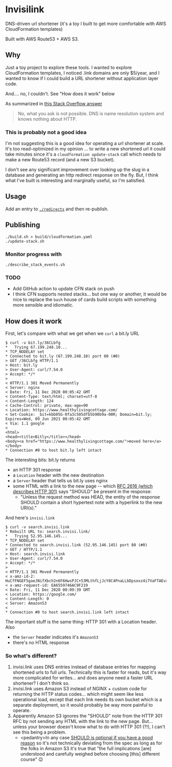# Invisilink

DNS-driven url shortener (it's a toy I built to get more comfortable with
AWS CloudFormation templates) 

Built with AWS Route53 + AWS S3.

## Why

Just a toy project to explore these tools. I wanted to explore CloudFormation
templates, I noticed .link domains are only $5/year, and I wanted to know if I
could build a URL shortener without application layer code.

And.... no, I couldn't. See "How does it work" below

As summarized in [this Stack Overflow answer](https://stackoverflow.com/a/9444094/3012550)

> No, what you ask is not possible. DNS is name resolution system and knows nothing about HTTP.

### This is probably not a good idea

I'm not suggesting this is a good idea for operating a url shortener at scale.
It's too read-optimized in my opinion ... to write a new shortened url it could
take minutes since it's a `cloudformation update-stack` call which needs to make
a new Route53 record (and a new S3 bucket). 

I don't see any significant improvement over looking up the slug in a database
and generating an http redirect response on the fly. But, I think what I've
built is interesting and marginally useful, so I'm satisfied. 

## Usage

Add an entry to [`./redirects`](./redirects) and then re-publish.

## Publishing

    ./build.sh > build/cloudformation.yaml
    ./update-stack.sh

### Monitor progress with

    ./describe_stack_events.sh

### TODO
 - Add GitHub action to update CFN stack on push
 - I think CFN supports nested stacks... but one way or another, it would be
   nice to replace the `bash` house of cards build scripts with something more
   sensible and idiomatic. 

## How does it work

First, let's compare with what we get when we `curl` a bit.ly URL

```
$ curl -v bit.ly/36CLbfg
*   Trying 67.199.248.10...
* TCP_NODELAY set
* Connected to bit.ly (67.199.248.10) port 80 (#0)
> GET /36CLbfg HTTP/1.1
> Host: bit.ly
> User-Agent: curl/7.54.0
> Accept: */*
>
< HTTP/1.1 301 Moved Permanently
< Server: nginx
< Date: Fri, 11 Dec 2020 00:05:42 GMT
< Content-Type: text/html; charset=utf-8
< Content-Length: 124
< Cache-Control: private, max-age=90
< Location: https://www.healthylivingcottage.com/
< Set-Cookie: _bit=kbb05G-0fa3c505dfb5b90b9a-00R; Domain=bit.ly; Expires=Wed, 09 Jun 2021 00:05:42 GMT
< Via: 1.1 google
<
<html>
<head><title>Bitly</title></head>
<body><a href="https://www.healthylivingcottage.com/">moved here</a></body>
* Connection #0 to host bit.ly left intact
```

The interesting bits: bit.ly returns
  - an HTTP 301 response
  - a `Location` header with the new destination
  - a `Server` header that tells us bit.ly uses nginx
  - some HTML with a link to the new page -- which [RFC 2616 (which describes
    HTTP 301)](https://tools.ietf.org/html/rfc2616#page-62) says "SHOULD" be
    present in the response:
     - "Unless the request method was HEAD, the entity of the
       response SHOULD contain a short hypertext note with a hyperlink to
       the new URI(s)."

And here's `invisi.link`

```
$ curl -v search.invisi.link
* Rebuilt URL to: search.invisi.link/
*   Trying 52.95.146.145...
* TCP_NODELAY set
* Connected to search.invisi.link (52.95.146.145) port 80 (#0)
> GET / HTTP/1.1
> Host: search.invisi.link
> User-Agent: curl/7.54.0
> Accept: */*
> 
< HTTP/1.1 301 Moved Permanently
< x-amz-id-2: HuCfFNGEF5gaeJNifXbch2n6F6HwsPJC+53MLthfLjJcY8C4PnaLLbDpsoxz4i7VaFTAEvxT19k=
< x-amz-request-id: EA6559746AC9F219
< Date: Fri, 11 Dec 2020 00:09:39 GMT
< Location: https://google.com/
< Content-Length: 0
< Server: AmazonS3
< 
* Connection #0 to host search.invisi.link left intact
```
The important stuff is the same thing: HTTP 301 with a Location header. Also
 - the `Server` header indicates it's `AmazonS3`
 - there's no HTML response

### So what's different?

1. invisi.link uses DNS entries instead of database entries for mapping shortened urls to full
   urls. Technically this is faster for reads, but it's way more complicated for
   writes... and does anyone need a faster URL shortener? I don't think so. 
2. invisi.link uses Amazon S3 instead of NGINX + custom code for returning the
   HTTP status codes... which might seem like less operational load, except that
   each link needs its own bucket which is a separate deployment, so it would
   probably be way more painful to operate.
3. Apparently Amazon S3 ignores the "SHOULD" note from the HTTP 301 RFC by not
   sending any HTML with the link to the new page. But... unless your browser
   doesn't know what to do with HTTP 301 (?!), I can't see this being a problem.
    - &lt;pedantry&gt;In any case [SHOULD is optional if you have a good reason](https://tools.ietf.org/html/rfc2119)
     so it's not technically deviating from the spec as long as for the folks in Amazon S3 it's true that
     "the full implications [are] understood and carefully weighed before choosing
     [this] different course" 😉
